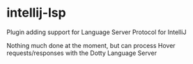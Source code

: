 # intellij-lsp
Plugin adding support for Language Server Protocol for IntelliJ


Nothing much done at the moment, but can process Hover requests/responses with the Dotty Language Server
